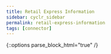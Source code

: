 ```yaml
---
title: Retail Express Information
sidebar: cyclr_sidebar
permalink: retail-express-information
tags: [connector]
---
```

{::options parse_block_html="true" /}
